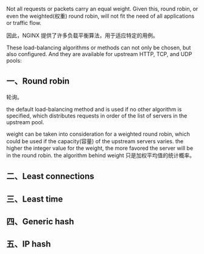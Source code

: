 
Not all requests or packets carry an equal weight. Given this, round robin, or even the weighted(权重) round robin, will not fit the need of all applications or traffic flow. 

因此，NGINX 提供了许多负载平衡算法，用于适应特定的用例。

These load-balancing algorithms or methods can not only be chosen, but also configured. And they are available for upstream HTTP, TCP, and UDP pools:

## 一、Round robin

轮询。

the default load-balancing method and is used if no other algorithm is specified, which distributes requests in order of the list of servers in the upstream pool.

weight can be taken into consideration for a weighted round robin, which could be used if the capacity(容量) of the upstream servers varies. the higher the integer value for the weight, the more favored the server will be in the round robin. the algorithm behind weight 只是加权平均值的统计概率。



## 二、Least connections

## 三、Least time

## 四、Generic hash

## 五、IP hash
